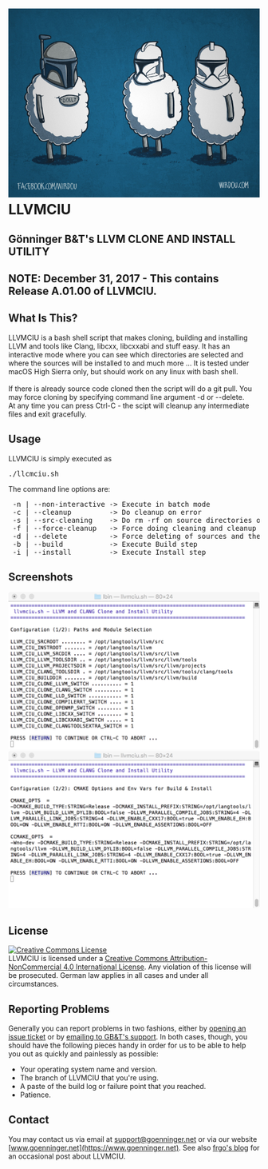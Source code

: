 # <img src="https://github.com/dg1sbg/llvmciu/raw/master/realclone.jpg"/>  LLVMCIU

<p><h2><b>Gönninger B&T's LLVM CLONE AND INSTALL UTILITY</b></h2>

## NOTE:  December 31, 2017 - This contains Release A.01.00 of LLVMCIU.

## What Is This?
LLVMCIU is a bash shell script that makes cloning, building and installing LLVM and tools like Clang, libcxx, libcxxabi and stuff easy. It has an interactive mode where you can see which directories are selected and where the sources will be installed to and much more ... It is tested under macOS High Sierra only, but should work on any linux with bash shell.<br><br>
If there is already source code cloned then the script will do a git pull. You may force cloning by specifying command line argument -d or --delete. <br>
At any time you can press Ctrl-C - the scipt will cleanup any intermediate files and exit gracefully.

## Usage
LLVMCIU is simply executed as
<pre>./llcmciu.sh</pre>
The command line options are:
<pre>
 -n | --non-interactive -> Execute in batch mode
 -c | --cleanup         -> Do cleanup on error
 -s | --src-cleaning    -> Do rm -rf on source directories on error
 -f | --force-cleanup   -> Force doing cleaning and cleanup on error
 -d | --delete          -> Force deleting of sources and therefore force cloning
 -b | --build           -> Execute Build step
 -i | --install         -> Execute Install step
</pre>

## Screenshots

<img src="https://github.com/dg1sbg/llvmciu/raw/master/screen1.png"/><br>
<img src="https://github.com/dg1sbg/llvmciu/raw/master/screen2.png"/>

## License
<a rel="license" href="http://creativecommons.org/licenses/by-nc/4.0/"><img alt="Creative Commons License" style="border-width:0" src="https://i.creativecommons.org/l/by-nc/4.0/88x31.png" /></a><br />LLVMCIU is licensed under a <a rel="license" href="http://creativecommons.org/licenses/by-nc/4.0/">Creative Commons Attribution-NonCommercial 4.0 International License</a>. Any violation of this license will be prosecuted. German law applies in all cases and under all circumstances.

## Reporting Problems
Generally you can report problems in two fashions, either by [opening an issue ticket](https://github.com/dg1sbg/llvmciu/issues/new) or by [emailing to GB&T's support](mailto:support@goenninger.net). In both cases, though, you should have the following pieces handy in order for us to be able to help you out as quickly and painlessly as possible:

* Your operating system name and version.
* The branch of LLVMCIU that you're using.
* A paste of the build log or failure point that you reached.
* Patience.

## Contact
You may contact us via email at [support@goenninger.net](mailto:support@goenninger.net) or via our website [www.goenninger.net](https://www.goenninger.net). See also [frgo's blog](http://ham-and-eggs-from-frgo.blogspot.de) for an occasional post about LLVMCIU.
